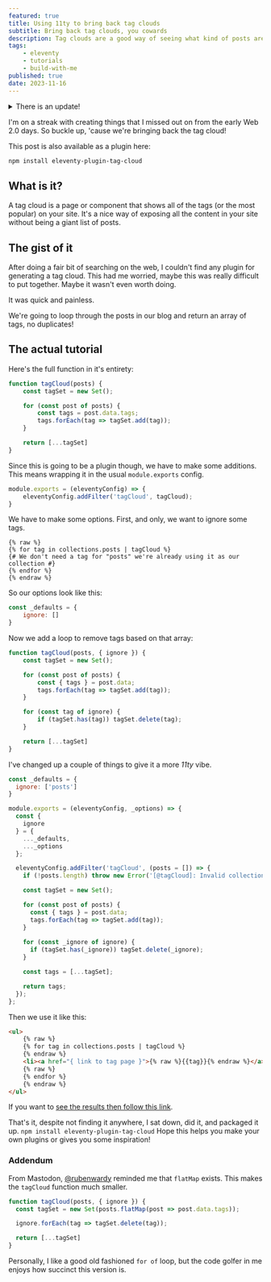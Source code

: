 ```yaml
---
featured: true
title: Using 11ty to bring back tag clouds
subtitle: Bring back tag clouds, you cowards
description: Tag clouds are a good way of seeing what kind of posts are floating around in your blog, lets bring them back
tags:
    - eleventy
    - tutorials
    - build-with-me
published: true
date: 2023-11-16
---
```


<details>
  <summary>There is an update!</summary>
  <p>I wrote this post on 11/16/2023, and since updated the package. To see what has been added <a href="/posts/updating-tag-cloud-with-eleventy/">check out the post here</a>.</p>
</details>

I'm on a streak with creating things that I missed out on from the early Web 2.0 days. So buckle up, 'cause we're bringing back the tag cloud!

This post is also available as a plugin here: 

```sh
npm install eleventy-plugin-tag-cloud
```

## What is it?

A tag cloud is a page or component that shows all of the tags (or the most popular) on your site. It's a nice way of exposing all the content in your site without being a giant list of posts.

## The gist of it

After doing a fair bit of searching on the web, I couldn't find any plugin for generating a tag cloud. This had me worried, maybe this was really difficult to put together. Maybe it wasn't even worth doing.

It was quick and painless.

We're going to loop through the posts in our blog and return an array of tags, no duplicates!

## The actual tutorial

Here's the full function in it's entirety:

```js
function tagCloud(posts) {
    const tagSet = new Set();

    for (const post of posts) {
        const tags = post.data.tags;
        tags.forEach(tag => tagSet.add(tag));
    }

    return [...tagSet]
}
```

Since this is going to be a plugin though, we have to make some additions. This means wrapping it in the usual `module.exports` config.

```js
module.exports = (eleventyConfig) => {
    eleventyConfig.addFilter('tagCloud', tagCloud);
}
```

We have to make some options. First, and only, we want to ignore some tags.

```njk
{% raw %}
{% for tag in collections.posts | tagCloud %}
{# We don't need a tag for "posts" we're already using it as our collection #}
{% endfor %}
{% endraw %}
```

So our options look like this:

```js
const _defaults = {
    ignore: []
}
```

Now we add a loop to remove tags based on that array:

```js
function tagCloud(posts, { ignore }) {
    const tagSet = new Set();

    for (const post of posts) {
        const { tags } = post.data;
        tags.forEach(tag => tagSet.add(tag));
    }

    for (const tag of ignore) {
        if (tagSet.has(tag)) tagSet.delete(tag);
    }

    return [...tagSet]
}
```

I've changed up a couple of things to give it a more *11ty* vibe.

```js
const _defaults = {
  ignore: ['posts']
}

module.exports = (eleventyConfig, _options) => {
  const {
    ignore
  } = {
    ..._defaults,
    ..._options
  };

  eleventyConfig.addFilter('tagCloud', (posts = []) => {
    if (!posts.length) throw new Error('[@tagCloud]: Invalid collection passed, no items');

    const tagSet = new Set();

    for (const post of posts) {
      const { tags } = post.data;
      tags.forEach(tag => tagSet.add(tag));
    }
    
    for (const _ignore of ignore) {
      if (tagSet.has(_ignore)) tagSet.delete(_ignore);
    }

    const tags = [...tagSet];

    return tags;
  });
};
```

Then we use it like this:


```html
<ul>
    {% raw %}
    {% for tag in collections.posts | tagCloud %}
    {% endraw %}
    <li><a href="{ link to tag page }">{% raw %}{{tag}}{% endraw %}</a></li>
    {% raw %}
    {% endfor %}
    {% endraw %}
</ul>
```

If you want to [see the results then follow this link](/tags/).

That's it, despite not finding it anywhere, I sat down, did it, and packaged it up. `npm install eleventy-plugin-tag-cloud` Hope this helps you make your own plugins or gives you some inspiration!

### Addendum

From Mastodon, [@rubenwardy](https://fosstodon.org/@rubenwardy) reminded me that `flatMap` exists. This makes the `tagCloud` function much smaller.

```js
function tagCloud(posts, { ignore }) {
  const tagSet = new Set(posts.flatMap(post => post.data.tags));

  ignore.forEach(tag => tagSet.delete(tag));

  return [...tagSet]
}
```

Personally, I like a good old fashioned `for of` loop, but the code golfer in me enjoys how succinct this version is.